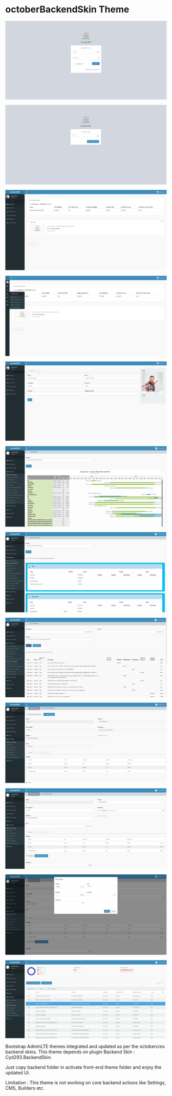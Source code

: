octoberBackendSkin Theme
==========

![Login Page](https://github.com/lokios/octobererp/blob/master/docs/Backend_UI/image.png)

![Forgot Password Page](https://github.com/lokios/octobererp/blob/master/docs/Backend_UI/image_1.png)

![Dashboard](https://github.com/lokios/octobererp/blob/master/docs/Backend_UI/image_2.png)

![Dashboard 2](https://github.com/lokios/octobererp/blob/master/docs/Backend_UI/image_3.png)

![My Account](https://github.com/lokios/octobererp/blob/master/docs/Backend_UI/image_4.png)

![Application Pages](https://github.com/lokios/octobererp/blob/master/docs/Backend_UI/image_5.png)

![Application Pages](https://github.com/lokios/octobererp/blob/master/docs/Backend_UI/image_6.png)

![Application Pages](https://github.com/lokios/octobererp/blob/master/docs/Backend_UI/image_7.png)

![Application Pages](https://github.com/lokios/octobererp/blob/master/docs/Backend_UI/image_8.png)

![Application Pages](https://github.com/lokios/octobererp/blob/master/docs/Backend_UI/image_9.png)

![Application Pages](https://github.com/lokios/octobererp/blob/master/docs/Backend_UI/image_10.png)

![Application Pages](https://github.com/lokios/octobererp/blob/master/docs/Backend_UI/image_11.png)


Bootstrap AdminLTE themes integrated and updated as per the octobercms backend skins. This theme depends on plugin Backend Skin : Cyd293.BackendSkin. 

Just copy backend folder in activate front-end theme folder and enjoy the updated UI.

Limitation : This theme is not working on core backend actions like Settings, CMS, Builders etc.
